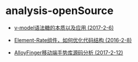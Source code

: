 # analysis-openSource

- [v-model语法糖的本质以及应用 (2017-2-6)](https://github.com/jvsheng/analysis-openSource/issues/2)

- [Element-Rate组件，如何优化代码结构 (2016-2-8)](https://github.com/jvsheng/analysis-openSource/issues/3)

- [AlloyFinger移动端手势库源码分析 (2017-2-12)](https://github.com/jvsheng/analysis-openSource/issues/1)